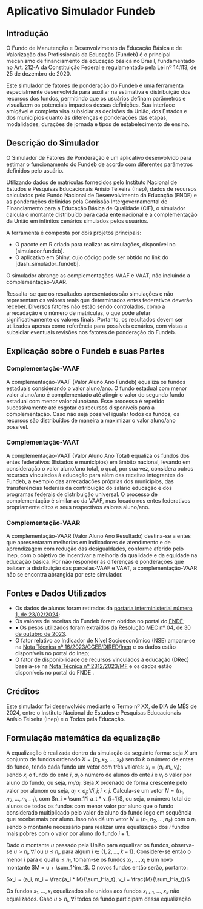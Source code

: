 # Aplicativo Simulador Fundeb

## Introdução

O Fundo de Manutenção e Desenvolvimento da Educação Básica e de Valorização dos Profissionais da Educação (Fundeb) é o principal mecanismo de financiamento da educação básica no Brasil, fundamentado no Art. 212-A da Constituição Federal e regulamentado pela Lei nº 14.113, de 25 de dezembro de 2020.

Este simulador de fatores de ponderação do Fundeb é uma ferramenta especialmente desenvolvida para auxiliar na estimativa e distribuição dos recursos dos fundos, permitindo que os usuários definam parâmetros e visualizem os potenciais impactos dessas definições. Sua interface amigável e completa visa subsidiar as decisões da União, dos Estados e dos municípios quanto às diferenças e ponderações das etapas, modalidades, durações de jornada e tipos de estabelecimento de ensino.

## Descrição do Simulador

O Simulador de Fatores de Ponderação é um aplicativo desenvolvido para estimar o funcionamento do Fundeb de acordo com diferentes parâmetros definidos pelo usuário. 

Utilizando dados de matrículas fornecidos pelo Instituto Nacional de Estudos e Pesquisas Educacionais Anísio Teixeira (Inep), dados de recursos calculados pelo Fundo Nacional de Desenvolvimento da Educação (FNDE) e as ponderações definidas pela Comissão Intergovernamental de Financiamento para a Educação Básica de Qualidade (CIF), o simulador calcula o montante distribuído para cada ente nacional e a complementação da União em infinitos cenários simulados pelos usuários. 

A ferramenta é composta por dois projetos principais:

*	O pacote em R criado para realizar as simulações, disponível no [simulador.fundeb].
*	O aplicativo em Shiny, cujo código pode ser obtido no link do [dash_simulador_fundeb].

O simulador abrange as complementações-VAAF e VAAT, não incluindo a complementação-VAAR.

Ressalta-se que os resultados apresentados são simulações e não representam os valores reais que determinados entes federativos deverão receber. Diversos fatores não estão sendo controlados, como a arrecadação e o número de matrículas, o que pode afetar significativamente os valores finais. Portanto, os resultados devem ser utilizados apenas como referência para possíveis cenários, com vistas a subsidiar eventuais revisões nos fatores de ponderação do Fundeb.

##	Explicação sobre o Fundeb e suas Partes

###	Complementação-VAAF

A complementação-VAAF (Valor Aluno Ano Fundeb) equaliza os fundos estaduais considerando o valor aluno/ano. O fundo estadual com menor valor aluno/ano é complementado até atingir o valor do segundo fundo estadual com menor valor aluno/ano. Esse processo é repetido sucessivamente até esgotar os recursos disponíveis para a complementação. Caso não seja possível igualar todos os fundos, os recursos são distribuídos de maneira a maximizar o valor aluno/ano possível.

###	Complementação-VAAT

A complementação-VAAT (Valor Aluno Ano Total) equaliza os fundos dos entes federativos (Estados e municípios) em âmbito nacional, levando em consideração o valor aluno/ano total, o qual, por sua vez, considera outros recursos vinculados à educação para além das receitas integrantes do Fundeb, a exemplo das arrecadações próprias dos municípios, das transferências federais da contribuição do salário educação e dos programas federais de distribuição universal. O processo de complementação é similar ao da VAAF, mas focado nos entes federativos propriamente ditos e seus respectivos valores aluno/ano.

###	Complementação-VAAR

A complementação-VAAR (Valor Aluno Ano Resultado) destina-se a entes que apresentaram melhorias em indicadores de atendimento e de aprendizagem com redução das desigualdades, conforme aferido pelo Inep, com o objetivo de incentivar a melhoria da qualidade e da equidade na educação básica. Por não responder às diferenças e ponderações que balizam a distribuição das parcelas-VAAF e VAAT, a complementação-VAAR não se encontra abrangida por este simulador.

##  Fontes e Dados Utilizados

* Os dados de alunos foram retirados da [portaria interministerial número 1, de 23/02/2024](https://www.gov.br/fnde/pt-br/acesso-a-informacao/acoes-e-programas/financiamento/fundeb/matriculas-da-educacao-basica/copy_of_2024-com-base-na-portaria-interministerial-no-6-de-28-12-2023);
* Os valores de receitas do Fundeb foram obtidos no portal do [FNDE](https://www.gov.br/fnde/pt-br/acesso-a-informacao/acoes-e-programas/financiamento/fundeb/2024-1);
* •	Os pesos utilizados foram extraídos da [Resolução MEC nº 04, de 30 de outubro de 2023](https://www.gov.br/mec/pt-br/acesso-a-informacao/participacao-social/conselhos-e-orgaos-colegiados/comissao-intergovernamental-fundeb/Resoluo4_30102023.pdf).
* O fator relativo ao Indicador de Nível Socioeconômico (NSE) ampara-se na [Nota Técnica nº 16/2023/CGEE/DIRED/Inep](https://download.inep.gov.br/areas_de_atuacao/fundeb/nota_tecnica_16_2023.pdf)  e os dados estão disponíveis no portal do Inep;
* O fator de disponibilidade de recursos vinculados à educação (DRec) baseia-se na [Nota Técnica nº 2312/2023/MF](https://www.gov.br/mec/pt-br/acesso-a-informacao/participacao-social/conselhos-e-orgaos-colegiados/comissao-intergovernamental-fundeb/Nota_Tecnica_2312_2023_MF.pdf)  e os dados estão disponíveis no portal do FNDE .

## Créditos

Este simulador foi desenvolvido mediante o Termo nº XX, de DIA de MÊS de 2024, entre o Instituto Nacional de Estudos e Pesquisas Educacionais Anísio Teixeira (Inep) e o Todos pela Educação.

## Formulação matemática da equalização

A equalização é realizada dentro da simulação da seguinte forma: seja $X$ um conjunto de fundos ordenado $X = (x_1, x_2, ..., x_k)$ sendo $k$ o número de entes do fundo, tendo cada fundo um vetor com três valores: $x_i = (a_i, m_i, v_i)$; sendo $x_i$ o fundo do ente $i$, $a_i$ o número de alunos do ente $i$ e $v_i$ o valor por aluno do fundo, ou seja, $m_i/a_i$. Seja $X$ ordenado de forma crescente pelo valor por alunom ou seja, $a_i < a_j; \forall i,j; i<j$. Calcula-se um vetor $N = (n_1, n_2, ..., n_{k-1})$, com $n_i = \sum_1^i a_t * v_{i+1}$, ou seja, o número total de alunos de todos os fundos com menor valor por aluno que o fundo considerado multiplicado pelo valor de aluno do fundo logo em sequência que recebe mais por aluno. Isso nós dá um vetor $N = (n_1, n_2, ..., n_k)$ com o $n_i$ sendo o montante necessário para realizar uma equalização dos $i$ fundos mais pobres com o valor por aluno do fundo $i+1$.

Dado o montante $u$ passado pela União para equalizar os fundos, observa-se $u > n_i, \forall i$ ou $u \leq n_i$, para algum $i \in (1, 2, ..., k - 1)$. Considere-se então o menor $i$ para o qual $u \leq n_i$, tomam-se os fundos $x_1, ..., x_i$ e um novo montante $M = u + \sum_1^im_t$. O novos fundos então serão, portanto:

$x_i = (a_i, m_i = \frac{a_i * M}{\sum_1^ia_t}, v_i = \frac{M}{\sum_1^ia_t})$

Os fundos $x_1, ..., x_i$ equalizados são unidos aos fundos $x_{i+1}, ..., x_k$ não equalizados. Caso $u > n_i, \forall i$ todos os fundo participam dessa equalização

